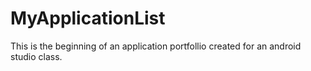 # MyApplicationList
This is the beginning of an application portfollio created for an android studio class.
